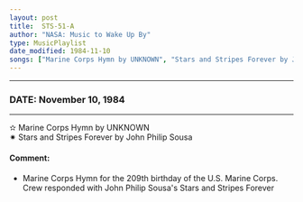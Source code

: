 ```yaml
---
layout: post
title:  STS-51-A
author: "NASA: Music to Wake Up By"
type: MusicPlaylist
date_modified: 1984-11-10
songs: ["Marine Corps Hymn by UNKNOWN", "Stars and Stripes Forever by John Philip Sousa"]
---
```


----
### DATE: November 10, 1984
----
✫ Marine Corps Hymn by UNKNOWN  &nbsp;<br />
✷ Stars and Stripes Forever by John Philip Sousa

#### Comment:
* Marine Corps Hymn for the 209th birthday of the U.S. Marine Corps. Crew responded with John Philip Sousa's Stars and Stripes Forever




<br/>
<center>
	<a target="_blank"
	   href="https://twitter.com/intent/tweet?hashtags=Space,NASA,Playlist,NASAWakeupCalls,SpaceProgram&text={{ page.author}}, '{{ page.songs.first }}' {{ page.title }}, {{ page.date | date: '%B %d, %Y' }}. {{ site.url }}{{ page.url }}&via=nasawakeupcalls"><i class="fab fa-twitter" alt="Tweet this page" style="font-size: 1.3em;"></i></a>
	&nbsp; 	<i class="fas fa-user-astronaut" style="font-size: 1.5em;"></i> &nbsp;
    <a id="custom_amazon_link"
       type="amzn" search="#"
       category="popular music">
    <i class="fab fa-amazon" style="font-size: 1.3em;"></i></a>
</center>

<!-- Randomly resolve an individual entry from a song array -->
<script src="/assets/javascript/seedrandom.min.js"></script>
<script>
  var wake_me_up = ["Marine Corps Hymn by UNKNOWN", "Stars and Stripes Forever by John Philip Sousa"];
  var prng = new Math.seedrandom();
  function randomSong() {
    song = wake_me_up[Math.floor(Math.random() * wake_me_up.length)];
    var amazon_link = document.getElementById("custom_amazon_link");
    amazon_link.setAttribute("search", song);
  }
  window.onload = randomSong();
</script>
